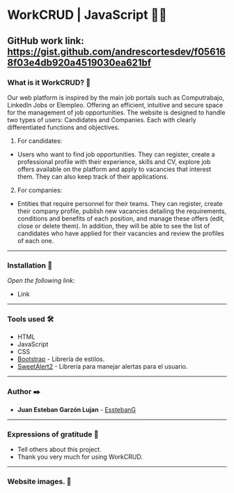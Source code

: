 # WorkCRUD | JavaScript 👨‍🔧

## GitHub work link: https://gist.github.com/andrescortesdev/f056168f03e4db920a4519030ea621bf

### What is it WorkCRUD? 🤔

Our web platform is inspired by the main job portals such as Computrabajo, LinkedIn Jobs or Elempleo. Offering an efficient, intuitive and secure space for the management of job opportunities. The website is designed to handle two types of users: Candidates and Companies. Each with clearly differentiated functions and objectives.

1. For candidates:
- Users who want to find job opportunities. They can register, create a professional profile with their experience, skills and CV, explore job offers available on the platform and apply to vacancies that interest them. They can also keep track of their applications.

2. For companies:
- Entities that require personnel for their teams. They can register, create their company profile, publish new vacancies detailing the requirements, conditions and benefits of each position, and manage these offers (edit, close or delete them). In addition, they will be able to see the list of candidates who have applied for their vacancies and review the profiles of each one.

---

### Installation 🔧

_Open the following link:_
- Link

---

### Tools used 🛠️

* HTML
* JavaScript
* CSS
* [Bootstrap](https://getbootstrap.com/) - Librería de estilos.
* [SweetAlert2](https://sweetalert2.github.io/) - Librería para manejar alertas para el usuario.

---

### Author ✒️

* **Juan Esteban Garzón Lujan** - [EsstebanG](https://github.com/EsstebanG)

---

### Expressions of gratitude 🎁

* Tell others about this project.
* Thank you very much for using WorkCRUD.

---

### Website images. 📸